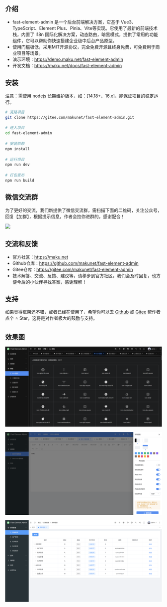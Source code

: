 ## 介绍
- fast-element-admin 是一个后台前端解决方案，它基于 Vue3、TypeScript、Element Plus、Pinia、Vite等实现。它使用了最新的前端技术栈，内置了 i18n 国际化解决方案，动态路由，暗黑模式，提供了常用的功能组件，它可以帮助你快速搭建企业级中后台产品原型。
- 使用门槛极低，采用MIT开源协议，完全免费开源且终身免费，可免费用于商业项目等场景。
- 演示环境：https://demo.maku.net/fast-element-admin
- 开发文档：https://maku.net/docs/fast-element-admin

## 安装
注意：需使用 nodejs 长期维护版本，如：[14.18+、16.x]，能保证项目的稳定运行。

```bash
# 克隆项目
git clone https://gitee.com/makunet/fast-element-admin.git

# 进入项目
cd fast-element-admin

# 安装依赖
npm install

# 运行项目
npm run dev

# 打包发布
npm run build
```

## 微信交流群
为了更好的交流，我们新提供了微信交流群，需扫描下面的二维码，关注公众号，回复【加群】，根据提示信息，作者会拉你进群的，感谢配合！

![](https://maku.net/app/img/qrcode.jpg)

## 交流和反馈
- 官方社区：https://maku.net
- Github仓库：https://github.com/makunet/fast-element-admin
- Gitee仓库：https://gitee.com/makunet/fast-element-admin
- 技术解答、交流、反馈、建议等，请移步到官方社区，我们会及时回复，也方便今后的小伙伴寻找答案，感谢理解！


## 支持
如果觉得框架还不错，或者已经在使用了，希望你可以去 [Github](https://github.com/makunet/fast-element-admin) 或 [Gitee](https://gitee.com/makunet/fast-element-admin) 帮作者点个 ⭐ Star，这将是对作者极大的鼓励与支持。

## 效果图
![输入图片说明](public/images/1.png)

![输入图片说明](public/images/2.png)

![输入图片说明](public/images/3.png)
